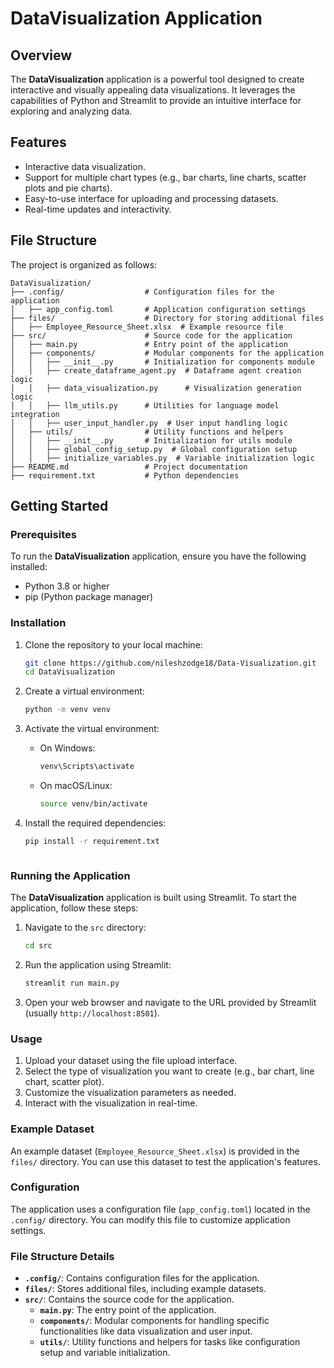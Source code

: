 # DataVisualization Application

## Overview
The **DataVisualization** application is a powerful tool designed to create interactive and visually appealing data visualizations. It leverages the capabilities of Python and Streamlit to provide an intuitive interface for exploring and analyzing data.

## Features
- Interactive data visualization.
- Support for multiple chart types (e.g., bar charts, line charts, scatter plots and pie charts).
- Easy-to-use interface for uploading and processing datasets.
- Real-time updates and interactivity.

## File Structure
The project is organized as follows:

```
DataVisualization/
├── .config/                  # Configuration files for the application
│   ├── app_config.toml       # Application configuration settings
├── files/                    # Directory for storing additional files
│   ├── Employee_Resource_Sheet.xlsx  # Example resource file
├── src/                      # Source code for the application
│   ├── main.py               # Entry point of the application
│   ├── components/           # Modular components for the application
│   │   ├── __init__.py       # Initialization for components module
│   │   ├── create_dataframe_agent.py  # Dataframe agent creation logic
│   │   ├── data_visualization.py      # Visualization generation logic
│   │   ├── llm_utils.py      # Utilities for language model integration
│   │   ├── user_input_handler.py  # User input handling logic
│   ├── utils/                # Utility functions and helpers
│   │   ├── __init__.py       # Initialization for utils module
│   │   ├── global_config_setup.py  # Global configuration setup
│   │   ├── initialize_variables.py  # Variable initialization logic
├── README.md                 # Project documentation
├── requirement.txt           # Python dependencies
```

## Getting Started

### Prerequisites
To run the **DataVisualization** application, ensure you have the following installed:
- Python 3.8 or higher
- pip (Python package manager)

### Installation
1. Clone the repository to your local machine:
   ```bash
   git clone https://github.com/nileshzodge18/Data-Visualization.git
   cd DataVisualization
   ```

2. Create a virtual environment:
   ```bash
   python -m venv venv
   ```

3. Activate the virtual environment:
   - On Windows:
     ```bash
     venv\Scripts\activate
     ```
   - On macOS/Linux:
     ```bash
     source venv/bin/activate
     ```

4. Install the required dependencies:
   ```bash
   pip install -r requirement.txt
   ```
   ```

### Running the Application
The **DataVisualization** application is built using Streamlit. To start the application, follow these steps:

1. Navigate to the `src` directory:
   ```bash
   cd src
   ```

2. Run the application using Streamlit:
   ```bash
   streamlit run main.py
   ```

3. Open your web browser and navigate to the URL provided by Streamlit (usually `http://localhost:8501`).

### Usage
1. Upload your dataset using the file upload interface.
2. Select the type of visualization you want to create (e.g., bar chart, line chart, scatter plot).
3. Customize the visualization parameters as needed.
4. Interact with the visualization in real-time.

### Example Dataset
An example dataset (`Employee_Resource_Sheet.xlsx`) is provided in the `files/` directory. You can use this dataset to test the application's features.

### Configuration
The application uses a configuration file (`app_config.toml`) located in the `.config/` directory. You can modify this file to customize application settings.

### File Structure Details
- **`.config/`**: Contains configuration files for the application.
- **`files/`**: Stores additional files, including example datasets.
- **`src/`**: Contains the source code for the application.
  - **`main.py`**: The entry point of the application.
  - **`components/`**: Modular components for handling specific functionalities like data visualization and user input.
  - **`utils/`**: Utility functions and helpers for tasks like configuration setup and variable initialization.

